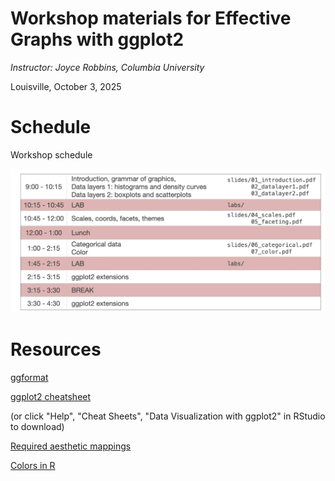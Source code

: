 # Workshop materials for Effective Graphs with ggplot2

*Instructor: Joyce Robbins, Columbia University*

Louisville, October 3, 2025

# Schedule

Workshop schedule 

![](workshop_schedule.png)


# Resources

[ggformat](https://www.github.com/jtr13/ggformat)

[ggplot2 cheatsheet](https://rstudio.github.io/cheatsheets/data-visualization.pdf)

(or click "Help", "Cheat Sheets", "Data Visualization with ggplot2" in RStudio to download)

[Required aesthetic mappings](https://edav.info/learning_ggplot2.html#required-aesthetic-mappings)

[Colors in R](http://www.stat.columbia.edu/~tzheng/files/Rcolor.pdf)

